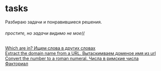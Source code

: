 # tasks
Разбираю задачи и понравившиеся решения.
###### простите, но задачи видимо не мое((
[Which are in? Ищем слова в других словах](https://github.com/Aquariids/Js-Ts-React-etc../blob/main/JavaScript/Tasks/Which%20are%20in_.md)<br>
[Extract the domain name from a URL. Вытаскимваем доменое имя из url](https://github.com/Aquariids/Js-Ts-React-etc../blob/main/JavaScript/Tasks/Extract%20the%20domain%20name%20from%20a%20URL.md)<br>
[Convert the number to a roman numeral. Числа в римские числа](https://github.com/Aquariids/Js-Ts-React-etc../blob/main/JavaScript/Tasks/convert%20the%20number%20to%20a%20roman%20numeral.md)<br>
[Факториал](https://github.com/Aquariids/Js-Ts-React-etc../blob/main/JavaScript/Tasks/factorial.md)<br>
